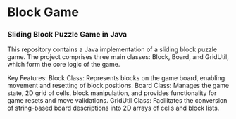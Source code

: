 # Block Game
### Sliding Block Puzzle Game in Java

This repository contains a Java implementation of a sliding block puzzle game. The project comprises three main classes: Block, Board, and GridUtil, which form the core logic of the game.

Key Features:
Block Class: Represents blocks on the game board, enabling movement and resetting of block positions.
Board Class: Manages the game state, 2D grid of cells, block manipulation, and provides functionality for game resets and move validations.
GridUtil Class: Facilitates the conversion of string-based board descriptions into 2D arrays of cells and block lists.
